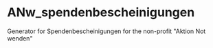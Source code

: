 # ANw_spendenbescheinigungen
Generator for Spendenbescheinigungen for the non-profit "Aktion Not wenden"
